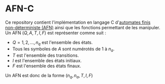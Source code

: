 # AFN-C
Ce repository contient l'implémentation en langage C d'[automates finis non-déterministe (AFN)](https://fr.wikipedia.org/wiki/Automate_fini_non_déterministe) ainsi que les fonctions permettant de les manipuler.
Un AFN $(Q,A,T,I,F)$ est représenter comme suit :
*   $Q = {1, 2, ..., n_q}$ est l'ensemble des états.
*   Tous les symboles de $A$ sont numérotés de 1 à $n_a$.
*   $T$ est l'ensemble des transitions.
*   $I$ est l'ensemble des états initiaux.
*   $F$ est l'ensemble des états finaux.

Un AFN est donc de la forme $(n_q,n_a,T,I,F)$
